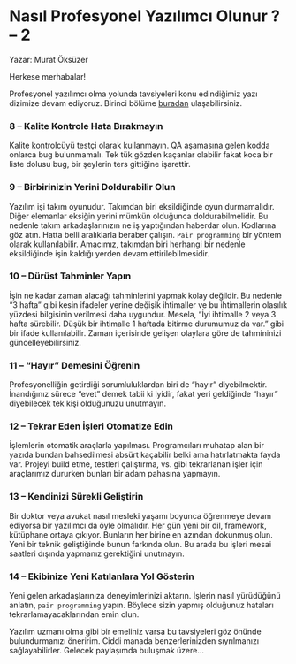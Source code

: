 # Nasıl Profesyonel Yazılımcı Olunur ? – 2

Yazar: Murat Öksüzer

Herkese merhabalar!

Profesyonel yazılımcı olma yolunda tavsiyeleri konu edindiğimiz yazı dizimize devam ediyoruz. Birinci bölüme 
[buradan](http://blog.harezmi.com.tr/nasil-profesyonel-yazilimci-olunur) ulaşabilirsiniz.

### 8 – Kalite Kontrole Hata Bırakmayın
Kalite kontrolcüyü testçi olarak kullanmayın. QA aşamasına gelen kodda onlarca bug bulunmamalı. Tek tük gözden kaçanlar 
olabilir fakat koca bir liste dolusu bug, bir şeylerin ters gittiğine işarettir.

### 9 – Birbirinizin Yerini Doldurabilir Olun
Yazılım işi takım oyunudur. Takımdan biri eksildiğinde oyun durmamalıdır. Diğer elemanlar eksiğin yerini mümkün olduğunca 
doldurabilmelidir. Bu nedenle takım arkadaşlarınızın ne iş yaptığından haberdar olun. Kodlarına göz atın. Hatta belli 
aralıklarla beraber çalışın. `Pair programming` bir yöntem olarak kullanılabilir. Amacımız, takımdan biri herhangi bir 
nedenle eksildiğinde işin kaldığı yerden devam ettirilebilmesidir.

### 10 – Dürüst Tahminler Yapın
İşin ne kadar zaman alacağı tahminlerini yapmak kolay değildir. Bu nedenle “3 hafta” gibi kesin ifadeler yerine değişik 
ihtimaller ve bu ihtimallerin olasılık yüzdesi bilgisinin verilmesi daha uygundur. Mesela, “İyi ihtimalle 2 veya 3 hafta 
sürebilir. Düşük bir ihtimalle 1 haftada bitirme durumumuz da var.” gibi bir ifade kullanılabilir. Zaman içerisinde 
gelişen olaylara göre de tahmininizi güncelleyebilirsiniz.

### 11 – “Hayır” Demesini Öğrenin
Profesyonelliğin getirdiği sorumluluklardan biri de “hayır” diyebilmektir. İnandığınız sürece “evet” demek tabii ki iyidir, 
fakat yeri geldiğinde “hayır” diyebilecek tek kişi olduğunuzu unutmayın.

### 12 – Tekrar Eden İşleri Otomatize Edin
İşlemlerin otomatik araçlarla yapılması. Programcıları muhatap alan bir yazıda bundan bahsedilmesi absürt kaçabilir belki 
ama hatırlatmakta fayda var. Projeyi build etme, testleri çalıştırma, vs. gibi tekrarlanan işler için araçlarımız dururken 
bunları bir adam pahasına yapmayın.

### 13 – Kendinizi Sürekli Geliştirin
Bir doktor veya avukat nasıl mesleki yaşamı boyunca öğrenmeye devam ediyorsa bir yazılımcı da öyle olmalıdır. Her gün yeni 
bir dil, framework, kütüphane ortaya çıkıyor. Bunların her birine en azından dokunmuş olun. Yeni bir teknik geliştiğinde 
bunun farkında olun. Bu arada bu işleri mesai saatleri dışında yapmanız gerektiğini unutmayın.

### 14 – Ekibinize Yeni Katılanlara Yol Gösterin
Yeni gelen arkadaşlarınıza deneyimlerinizi aktarın. İşlerin nasıl yürüdüğünü anlatın, `pair programming` yapın. Böylece 
sizin yapmış olduğunuz hataları tekrarlamayacaklarından emin olun.

Yazılım uzmanı olma gibi bir emeliniz varsa bu tavsiyeleri göz önünde bulundurmanızı öneririm. Ciddi manada benzerlerinizden 
sıyrılmanızı sağlayabilirler. Gelecek paylaşımda buluşmak üzere...
